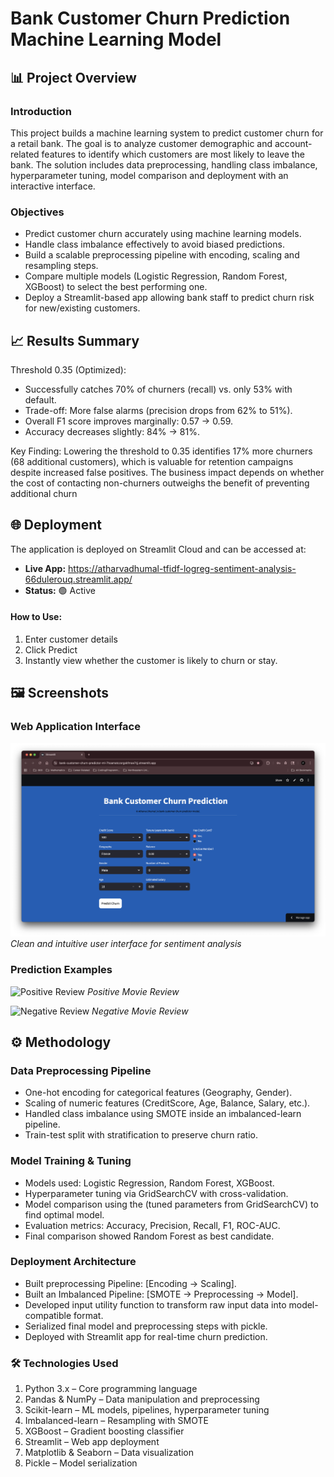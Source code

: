 # Bank Customer Churn Prediction Machine Learning Model

## 📊 Project Overview
### Introduction
This project builds a machine learning system to predict customer churn for a retail bank. The goal is to analyze customer demographic and account-related features to identify which customers are most likely to leave the bank. The solution includes data preprocessing, handling class imbalance, hyperparameter tuning, model comparison and deployment with an interactive interface.

### Objectives
- Predict customer churn accurately using machine learning models.
- Handle class imbalance effectively to avoid biased predictions.
- Build a scalable preprocessing pipeline with encoding, scaling and resampling steps.
- Compare multiple models (Logistic Regression, Random Forest, XGBoost) to select the best performing one.
- Deploy a Streamlit-based app allowing bank staff to predict churn risk for new/existing customers.

## 📈 Results Summary
Threshold 0.35 (Optimized):

- Successfully catches 70% of churners (recall) vs. only 53% with default.
- Trade-off: More false alarms (precision drops from 62% to 51%).
- Overall F1 score improves marginally: 0.57 → 0.59.
- Accuracy decreases slightly: 84% → 81%.

Key Finding: Lowering the threshold to 0.35 identifies 17% more churners (68 additional customers), which is valuable for retention campaigns despite increased false positives. The business impact depends on whether the cost of contacting non-churners outweighs the benefit of preventing additional churn

## 🌐 Deployment
The application is deployed on Streamlit Cloud and can be accessed at:
- **Live App:** https://atharvadhumal-tfidf-logreg-sentiment-analysis-66dulerouq.streamlit.app/
- **Status:** 🟢 Active

#### How to Use:
1. Enter customer details
2. Click Predict
3. Instantly view whether the customer is likely to churn or stay.

## 🖼️ Screenshots
### Web Application Interface
![App Interface](screenshots/project_GUI.png)
*Clean and intuitive user interface for sentiment analysis*

### Prediction Examples
![Positive Review](screenshots/positive.png)
*Positive Movie Review*

![Negative Review](screenshots/negative.png)
*Negative Movie Review*

## ⚙️ Methodology
### Data Preprocessing Pipeline
- One-hot encoding for categorical features (Geography, Gender).
- Scaling of numeric features (CreditScore, Age, Balance, Salary, etc.).
- Handled class imbalance using SMOTE inside an imbalanced-learn pipeline.
- Train-test split with stratification to preserve churn ratio.

### Model Training & Tuning
- Models used: Logistic Regression, Random Forest, XGBoost.
- Hyperparameter tuning via GridSearchCV with cross-validation.
- Model comparison using the (tuned parameters from GridSearchCV) to find optimal model.
- Evaluation metrics: Accuracy, Precision, Recall, F1, ROC-AUC.
- Final comparison showed Random Forest as best candidate.

### Deployment Architecture
- Built preprocessing Pipeline: [Encoding → Scaling].
- Built an Imbalanced Pipeline: [SMOTE → Preprocessing → Model].
- Developed input utility function to transform raw input data into model-compatible format.
- Serialized final model and preprocessing steps with pickle.
- Deployed with Streamlit app for real-time churn prediction.

### 🛠️ Technologies Used
1.	Python 3.x – Core programming language
2.	Pandas & NumPy – Data manipulation and preprocessing
3.	Scikit-learn – ML models, pipelines, hyperparameter tuning
4.	Imbalanced-learn – Resampling with SMOTE
5.	XGBoost – Gradient boosting classifier
6.	Streamlit – Web app deployment
7.	Matplotlib & Seaborn – Data visualization
8.	Pickle – Model serialization
